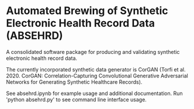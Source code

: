 # Automated Brewing of Synthetic Electronic Health Record Data (ABSEHRD)
A consolidated software package for producing and validating synthetic electronic health record data.

The currently incorporated synthetic data generator is CorGAN (Torfi et al. 2020. CorGAN: Correlation-Capturing Convolutional Generative Adversarial Networks
for Generating Synthetic Healthcare Records). 

See absehrd.ipynb for example usage and additional documentation.
Run 'python absehrd.py' to see command line interface usage.  

